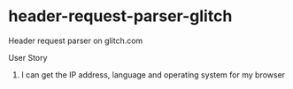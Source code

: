 # header-request-parser-glitch
Header request parser on glitch.com

User Story
1.  I can get the IP address, language and operating system for my browser
